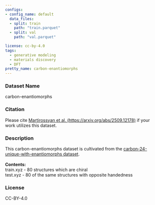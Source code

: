 ```yaml
---
configs:
- config_name: default
  data_files: 
  - split: train
    path: "train.parquet"
  - split: val
    path: "val.parquet"

license: cc-by-4.0
tags:
  - generative modeling
  - materials discovery
  - DFT
pretty_name: carbon-enantiomorphs
---
```


### Dataset  Name  
carbon-enantiomorphs     
### Citation  
Please cite [Martirossyan et al. (https://arxiv.org/abs/2509.12178)](https://arxiv.org/abs/2509.12178) if your work utilizes this dataset.  
### Description  
This carbon-enantiomorphs dataset is cultivated from the [carbon-24-unique-with-enantiomorphs dataset](https://huggingface.co/datasets/colabfit/carbon-24_unique_with_enantiomorphs).  
<br>
<b>Contents:</b>  
train.xyz - 80 structures which are chiral  
test.xyz - 80 of the same structures with opposite handedness  

### License  
CC-BY-4.0  

